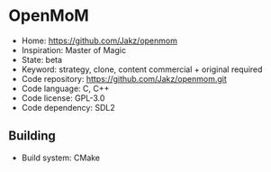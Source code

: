 # OpenMoM

- Home: https://github.com/Jakz/openmom
- Inspiration: Master of Magic
- State: beta
- Keyword: strategy, clone, content commercial + original required
- Code repository: https://github.com/Jakz/openmom.git
- Code language: C, C++
- Code license: GPL-3.0
- Code dependency: SDL2

## Building

- Build system: CMake
